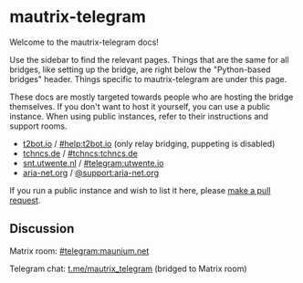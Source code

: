 # mautrix-telegram
Welcome to the mautrix-telegram docs!

Use the sidebar to find the relevant pages. Things that are the same for all
bridges, like setting up the bridge, are right below the "Python-based bridges"
header. Things specific to mautrix-telegram are under this page.

These docs are mostly targeted towards people who are hosting the bridge 
themselves. If you don't want to host it yourself, you can use a public 
instance. When using public instances, refer to their instructions and support 
rooms.

* [t2bot.io](https://t2bot.io/telegram/)
  / [#help:t2bot.io](https://matrix.to/#/#help:t2bot.io)
  (only relay bridging, puppeting is disabled)
* [tchncs.de](https://tchncs.de/matrix)
  / [#tchncs:tchncs.de](https://matrix.to/#/#tchncs:tchncs.de)
* [snt.utwente.nl](https://syscom.utwente.io/info/matrix/telegram/)
  / [#telegram:utwente.io](https://matrix.to/#/#telegram:utwente.io)
* [aria-net.org](https://aria-net.org/SitePages/Portal/Bridges.aspx)
  / [@support:aria-net.org](https://matrix.to/#/@support:aria-net.org)

If you run a public instance and wish to list it here, please [make a pull request](https://github.com/tulir/mautrix-docs/blob/master/bridges/src/python/telegram/index.md).

## Discussion
Matrix room: [#telegram:maunium.net](https://matrix.to/#/#telegram:maunium.net)

Telegram chat: [t.me/mautrix_telegram](https://t.me/mautrix_telegram) (bridged to Matrix room)
